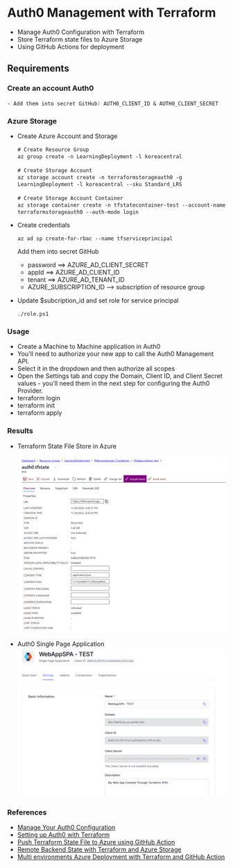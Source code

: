 # Auth0 Management with Terraform
+ Manage Auth0 Configuration with Terraform
+ Store Terraform state files to Azure Storage
+ Using GitHub Actions for deployment

## Requirements
### Create an account Auth0
    - Add them into secret GitHub: AUTH0_CLIENT_ID & AUTH0_CLIENT_SECRET

### Azure Storage
+ Create Azure Account and Storage
    ```
    # Create Resource Group
    az group create -n LearningDeployment -l koreacentral

    # Create Storage Account
    az storage account create -n terraformstorageauth0 -g LearningDeployment -l koreacentral --sku Standard_LRS

    # Create Storage Account Container
    az storage container create -n tfstatecontainer-test --account-name terraformstorageauth0 --auth-mode login
    ```

+ Create credentials
    ```
    az ad sp create-for-rbac --name tfserviceprincipal
    ```
    Add them into secret GitHub
    - password ==> AZURE_AD_CLIENT_SECRET
    - appId ==> AZURE_AD_CLIENT_ID
    - tenant ==> AZURE_AD_TENANT_ID
    - AZURE_SUBSCRIPTION_ID --> subscription of resource group

+ Update $subcription_id and set role for service principal
    ```
    ./role.ps1
    ```


### Usage
+ Create a Machine to Machine application in Auth0
+ You'll need to authorize your new app to call the Auth0 Management API.
+ Select it in the dropdown and then authorize all scopes
+ Open the Settings tab and copy the Domain, Client ID, and Client Secret values - you'll need them in the next step for configuring the Auth0 Provider.
+ terraform login
+ terraform init
+ terraform apply

### Results
+ Terraform State File Store in Azure

    ![TFState Azure Store](./images/az-store.png)

+ Auth0 Single Page Application
    ![Auth0 SPA Application](./images/auth0-spa-app.png)

### References
+ [Manage Your Auth0 Configuration](https://auth0.com/blog/use-terraform-to-manage-your-auth0-configuration/)
+ [Setting up Auth0 with Terraform](https://hceris.com/setting-up-auth0-with-terraform/)
+ [Push Terraform State File to Azure using GitHub Action](https://thomasthornton.cloud/2021/03/19/deploy-terraform-using-github-actions-into-azure/)
+ [Remote Backend State with Terraform and Azure Storage](https://www.ciraltos.com/remote-backend-state-with-terraform-and-azure-storage/)
+ [Multi environments Azure Deployment with Terraform and GitHub Action ](https://dev.to/pwd9000/multi-environment-azure-deployments-with-terraform-and-github-2450)
